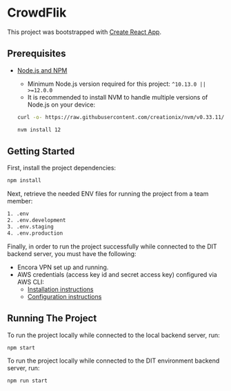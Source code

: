 # CrowdFlik

This project was bootstrapped with [Create React App](https://github.com/facebook/create-react-app).

## Prerequisites

- [Node.js and NPM](https://nodejs.org/en/download/)
  - Minimum Node.js version required for this project: `^10.13.0 || >=12.0.0`
  - It is recommended to install NVM to handle multiple versions of Node.js on your device:

  ```bash
  curl -o- https://raw.githubusercontent.com/creationix/nvm/v0.33.11/install.sh | bash
  ```

  ```bash
  nvm install 12
  ```

## Getting Started

First, install the project dependencies:

```bash
npm install
```

Next, retrieve the needed ENV files for running the project from a team member:

```bash
1. .env
2. .env.development
3. .env.staging
4. .env.production
```

Finally, in order to run the project successfully while connected to the DIT backend server, you must have the following:

- Encora VPN set up and running.
- AWS credentials (access key id and secret access key) configured via AWS CLI:
  - [Installation instructions](https://docs.aws.amazon.com/cli/latest/userguide/install-cliv2-mac.html)
  - [Configuration instructions](https://docs.aws.amazon.com/cli/latest/userguide/cli-configure-quickstart.html)

## Running The Project

To run the project locally while connected to the local backend server, run:

```bash
npm start
```

To run the project locally while connected to the DIT environment backend server, run:

```bash
npm run start

```
